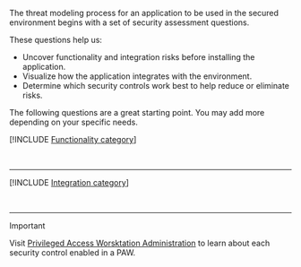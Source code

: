The threat modeling process for an application to be used in the secured environment begins with a set of security assessment questions.

These questions help us:

- Uncover functionality and integration risks before installing the application.
- Visualize how the application integrates with the environment.
- Determine which security controls work best to help reduce or eliminate risks.

The following questions are a great starting point. You may add more depending on your specific needs.

[!INCLUDE [Functionality category](../includes/2-assessment-questions-1-functionality.md)]

</br>

---

[!INCLUDE [Integration category](../includes/2-assessment-questions-2-integration.md)]

</br>

---

> [!IMPORTANT]
> Visit [Privileged Access Worsktation Administration](/security/compass/critical-impact-accounts) to learn about each security control enabled in a PAW.
